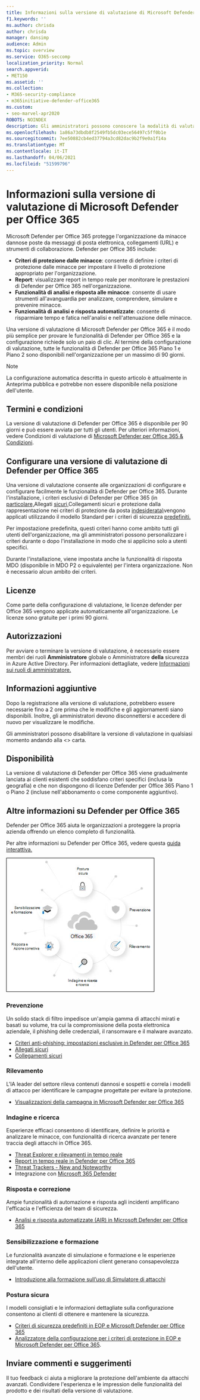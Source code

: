 ```yaml
---
title: Informazioni sulla versione di valutazione di Microsoft Defender per Office 365
f1.keywords: ''
ms.author: chrisda
author: chrisda
manager: dansimp
audience: Admin
ms.topic: overview
ms.service: O365-seccomp
localization_priority: Normal
search.appverid:
- MET150
ms.assetid: ''
ms.collection:
- M365-security-compliance
- m365initiative-defender-office365
ms.custom:
- seo-marvel-apr2020
ROBOTS: NOINDEX
description: Gli amministratori possono conoscere la modalità di valutazione di Microsoft Defender per Office 365
ms.openlocfilehash: 1a86a73dbdb8f2549fb5dc03ece56497c5ff0b1e
ms.sourcegitcommit: 7ee50882cb4ed37794a3cd82dac9b2f9e0a1f14a
ms.translationtype: MT
ms.contentlocale: it-IT
ms.lasthandoff: 04/06/2021
ms.locfileid: "51599796"
---
```

# <a name="about-the-microsoft-defender-for-office-365-trial"></a>Informazioni sulla versione di valutazione di Microsoft Defender per Office 365

Microsoft Defender per Office 365 protegge l'organizzazione da minacce dannose poste da messaggi di posta elettronica, collegamenti (URL) e strumenti di collaborazione. Defender per Office 365 include:

- **Criteri di protezione dalle minacce**: consente di definire i criteri di protezione dalle minacce per impostare il livello di protezione appropriato per l'organizzazione.
- **Report**: visualizzare report in tempo reale per monitorare le prestazioni di Defender per Office 365 nell'organizzazione.
- **Funzionalità di analisi e risposta alle minacce**: consente di usare strumenti all'avanguardia per analizzare, comprendere, simulare e prevenire minacce.
- **Funzionalità di analisi e risposta automatizzate**: consente di risparmiare tempo e fatica nell'analisi e nell'attenuazione delle minacce.

Una versione di valutazione di Microsoft Defender per Office 365 è il modo più semplice per provare le funzionalità di Defender per Office 365 e la configurazione richiede solo un paio di clic. Al termine della configurazione di valutazione, tutte le funzionalità di Defender per Office 365 Piano 1 e Piano 2 sono disponibili nell'organizzazione per un massimo di 90 giorni.

> [!NOTE]
> La configurazione automatica descritta in questo articolo è attualmente in Anteprima pubblica e potrebbe non essere disponibile nella posizione dell'utente.

## <a name="terms-and-conditions"></a>Termini e condizioni

La versione di valutazione di Defender per Office 365 è disponibile per 90 giorni e può essere avviata per tutti gli utenti. Per ulteriori informazioni, vedere Condizioni di valutazione di [Microsoft Defender per Office 365 & Condizioni](defender-for-office-365-trial-terms-and-conditions.md).

## <a name="set-up-a-defender-for-office-365-trial"></a>Configurare una versione di valutazione di Defender per Office 365

Una versione di valutazione consente alle organizzazioni di configurare e configurare facilmente le funzionalità di Defender per Office 365. Durante l'installazione, i criteri esclusivi di Defender per Office 365 (in [particolare,](safe-attachments.md)Allegati [sicuri,](safe-links.md)Collegamenti sicuri e protezione dalla rappresentazione nei criteri di protezione da posta [indesiderata)](set-up-anti-phishing-policies.md#impersonation-settings-in-anti-phishing-policies-in-microsoft-defender-for-office-365)vengono applicati utilizzando il modello Standard per i criteri di sicurezza [predefiniti.](preset-security-policies.md)

Per impostazione predefinita, questi criteri hanno come ambito tutti gli utenti dell'organizzazione, ma gli amministratori possono personalizzare i criteri durante o dopo l'installazione in modo che si applicino solo a utenti specifici.

Durante l'installazione, viene impostata anche la funzionalità di risposta MDO (disponibile in MDO P2 o equivalente) per l'intera organizzazione. Non è necessario alcun ambito dei criteri.

## <a name="licensing"></a>Licenze

Come parte della configurazione di valutazione, le licenze defender per Office 365 vengono applicate automaticamente all'organizzazione. Le licenze sono gratuite per i primi 90 giorni.

## <a name="permissions"></a>Autorizzazioni

Per avviare o terminare la versione di valutazione, è necessario essere membri dei ruoli **Amministratore** globale o Amministratore **della** sicurezza in Azure Active Directory. Per informazioni dettagliate, vedere [Informazioni sui ruoli di amministratore.](../../admin/add-users/about-admin-roles.md)

## <a name="additional-information"></a>Informazioni aggiuntive

Dopo la registrazione alla versione di valutazione, potrebbero essere necessarie fino a 2 ore prima che le modifiche e gli aggiornamenti siano disponibili. Inoltre, gli amministratori devono disconnettersi e accedere di nuovo per visualizzare le modifiche.

Gli amministratori possono disabilitare la versione di valutazione in qualsiasi momento andando alla <> carta.

## <a name="availability"></a>Disponibilità

La versione di valutazione di Defender per Office 365 viene gradualmente lanciata ai clienti esistenti che soddisfano criteri specifici (inclusa la geografia) e che non dispongono di licenze Defender per Office 365 Piano 1 o Piano 2 (incluse nell'abbonamento o come componente aggiuntivo).

## <a name="learn-more-about-defender-for-office-365"></a>Altre informazioni su Defender per Office 365

Defender per Office 365 aiuta le organizzazioni a proteggere la propria azienda offrendo un elenco completo di funzionalità.

Per altre informazioni su Defender per Office 365, vedere questa [guida interattiva.](https://techcommunity.microsoft.com/t5/video-hub/protect-your-organization-with-microsoft-365-defender/m-p/1671189)

![Diagramma concettuale di Microsoft Defender per Office 365](../../media/microsoft-defender-for-office-365.png)

### <a name="prevention"></a>Prevenzione

Un solido stack di filtro impedisce un'ampia gamma di attacchi mirati e basati su volume, tra cui la compromissione della posta elettronica aziendale, il phishing delle credenziali, il ransomware e il malware avanzato.

- [Criteri anti-phishing: impostazioni esclusive in Defender per Office 365](set-up-anti-phishing-policies.md#exclusive-settings-in-anti-phishing-policies-in-microsoft-defender-for-office-365)
- [Allegati sicuri](safe-attachments.md)
- [Collegamenti sicuri](safe-links.md)

### <a name="detection"></a>Rilevamento

L'IA leader del settore rileva contenuti dannosi e sospetti e correla i modelli di attacco per identificare le campagne progettate per evitare la protezione.

- [Visualizzazioni della campagna in Microsoft Defender per Office 365](campaigns.md)

### <a name="investigation-and-hunting"></a>Indagine e ricerca

Esperienze efficaci consentono di identificare, definire le priorità e analizzare le minacce, con funzionalità di ricerca avanzate per tenere traccia degli attacchi in Office 365.

- [Threat Explorer e rilevamenti in tempo reale](threat-explorer.md)
- [Report in tempo reale in Defender per Office 365](view-reports-for-mdo.md)
- [Threat Trackers - New and Noteworthy](threat-trackers.md)
- Integrazione con [Microsoft 365 Defender](../defender/microsoft-365-defender.md)

### <a name="response-and-remediation"></a>Risposta e correzione

Ampie funzionalità di automazione e risposta agli incidenti amplificano l'efficacia e l'efficienza del team di sicurezza.

- [Analisi e risposta automatizzate (AIR) in Microsoft Defender per Office 365](office-365-air.md)

### <a name="awareness-and-training"></a>Sensibilizzazione e formazione

Le funzionalità avanzate di simulazione e formazione e le esperienze integrate all'interno delle applicazioni client generano consapevolezza dell'utente.

- [Introduzione alla formazione sull’uso di Simulatore di attacchi](attack-simulation-training-get-started.md)

### <a name="secure-posture"></a>Postura sicura

I modelli consigliati e le informazioni dettagliate sulla configurazione consentono ai clienti di ottenere e mantenere la sicurezza.

- [Criteri di sicurezza predefiniti in EOP e Microsoft Defender per Office 365](preset-security-policies.md)
- [Analizzatore della configurazione per i criteri di protezione in EOP e Microsoft Defender per Office 365](configuration-analyzer-for-security-policies.md).

## <a name="give-feedback"></a>Inviare commenti e suggerimenti

Il tuo feedback ci aiuta a migliorare la protezione dell'ambiente da attacchi avanzati. Condividere l'esperienza e le impression delle funzionalità del prodotto e dei risultati della versione di valutazione.
